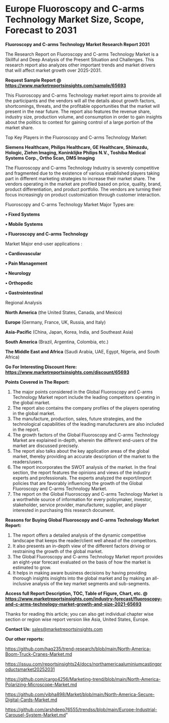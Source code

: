 # Europe Fluoroscopy and C-arms Technology Market Size, Scope, Forecast to 2031

<strong>Fluoroscopy and C-arms Technology Market Research Report 2031</strong>

The Research Report on Fluoroscopy and C-arms Technology Market is a Skillful and Deep Analysis of the Present Situation and Challenges. This research report also analyzes other important trends and market drivers that will affect market growth over 2025-2031.

<strong>Request Sample Report @ <a href=https://www.marketreportsinsights.com/sample/65693>https://www.marketreportsinsights.com/sample/65693</a></strong>

This Fluoroscopy and C-arms Technology market report aims to provide all the participants and the vendors will all the details about growth factors, shortcomings, threats, and the profitable opportunities that the market will present in the near future. The report also features the revenue share, industry size, production volume, and consumption in order to gain insights about the politics to contest for gaining control of a large portion of the market share.

Top Key Players in the Fluoroscopy and C-arms Technology Market:

<strong>Siemens Healthcare, Philips Healthcare, GE Healthcare, Shimazdu, Hologic, Ziehm Imaging, Koninklijke Philips N.V., Toshiba Medical Systems Corp., Ortho Scan, DMS Imaging</strong>

The Fluoroscopy and C-arms Technology Industry is severely competitive and fragmented due to the existence of various established players taking part in different marketing strategies to increase their market share. The vendors operating in the market are profiled based on price, quality, brand, product differentiation, and product portfolio. The vendors are turning their focus increasingly on product customization through customer interaction.

Fluoroscopy and C-arms Technology Market Major Types are:

<strong>• Fixed Systems

• Mobile Systems

• Fluoroscopy and C-arms Technology</strong>

Market Major end-user applications :

<strong>• Cardiovascular

• Pain Management

• Neurology

• Orthopedic

• Gastrointestinal</strong>

Regional Analysis

</u><strong><b>North America</b></strong> (the United States, Canada, and Mexico)

<strong><b>Europe </b></strong>(Germany, France, UK, Russia, and Italy)

<strong><b>Asia-Pacific</b></strong> (China, Japan, Korea, India, and Southeast Asia)

<strong><b>South America</b></strong> (Brazil, Argentina, Colombia, etc.)

<strong><b>The Middle East and Africa</b></strong> (Saudi Arabia, UAE, Egypt, Nigeria, and South Africa)

<strong>Go For Interesting Discount Here: <a href=https://www.marketreportsinsights.com/discount/65693>https://www.marketreportsinsights.com/discount/65693</a></strong>

<strong>Points Covered in The Report:</strong>
<ol>
  <li>The major points considered in the Global Fluoroscopy and C-arms Technology Market report include the leading competitors operating in the global market.</li>
  <li>The report also contains the company profiles of the players operating in the global market.</li>
  <li>The manufacture, production, sales, future strategies, and the technological capabilities of the leading manufacturers are also included in the report.</li>
  <li>The growth factors of the Global Fluoroscopy and C-arms Technology Market are explained in-depth, wherein the different end-users of the market are discussed precisely.</li>
  <li>The report also talks about the key application areas of the global market, thereby providing an accurate description of the market to the readers/users.</li>
  <li>The report incorporates the SWOT analysis of the market. In the final section, the report features the opinions and views of the industry experts and professionals. The experts analyzed the export/import policies that are favorably influencing the growth of the Global Fluoroscopy and C-arms Technology Market.</li>
  <li>The report on the Global Fluoroscopy and C-arms Technology Market is a worthwhile source of information for every policymaker, investor, stakeholder, service provider, manufacturer, supplier, and player interested in purchasing this research document.</li>
</ol>
<strong>Reasons for Buying Global Fluoroscopy and C-arms Technology Market Report:</strong>

<ol>
  <li>The report offers a detailed analysis of the dynamic competitive landscape that keeps the reader/client well ahead of the competitors.</li>
  <li>It also presents an in-depth view of the different factors driving or restraining the growth of the global market.</li>
  <li>The Global Fluoroscopy and C-arms Technology Market report provides an eight-year forecast evaluated on the basis of how the market is estimated to grow.</li>
  <li>It helps in making aware business decisions by having providing thorough insights insights into the global market and by making an all-inclusive analysis of the key market segments and sub-segments.</li>
</ol>
<strong>Access full Report Description, TOC, Table of Figure, Chart, etc. @ <a href=https://www.marketreportsinsights.com/industry-forecast/fluoroscopy-and-c-arms-technology-market-growth-and-size-2021-65693>https://www.marketreportsinsights.com/industry-forecast/fluoroscopy-and-c-arms-technology-market-growth-and-size-2021-65693</a></strong>


Thanks for reading this article; you can also get individual chapter wise section or region wise report version like Asia, United States, Europe.

<strong>Contact Us:</strong>
sales@marketreportsinsights.com

<strong>Our other reports:</strong>

<a href=https://github.com/haq235/trend-research/blob/main/North-America-Boom-Truck-Cranes-Market.md>https://github.com/haq235/trend-research/blob/main/North-America-Boom-Truck-Cranes-Market.md</a>

<a href=https://issuu.com/reportsinsights24/docs/northamericaaluminiumcastingproductsmarket20252031>https://issuu.com/reportsinsights24/docs/northamericaaluminiumcastingproductsmarket20252031</a>

<a href=https://github.com/cargo4256/Marketing-trend/blob/main/North-America-Polarizing-Microscope-Market.md>https://github.com/cargo4256/Marketing-trend/blob/main/North-America-Polarizing-Microscope-Market.md</a>

<a href=https://github.com/vibha898/Market/blob/main/North-America-Secure-Digital-Cards-Market.md>https://github.com/vibha898/Market/blob/main/North-America-Secure-Digital-Cards-Market.md</a>

<a href=https://github.com/arshdeep76555/trendss/blob/main/Europe-Industrial-Carousel-System-Market.md>https://github.com/arshdeep76555/trendss/blob/main/Europe-Industrial-Carousel-System-Market.md</a>"

